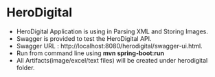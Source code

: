 # HeroDigital

* HeroDigital Application is using in Parsing XML and Storing Images.
* Swagger is provided to test the HeroDigital API.
* Swagger URL : http://localhost:8080/herodigital/swagger-ui.html.
* Run from command line using **mvn spring-boot:run**
* All Artifacts(image/excel/text files) will be created under herodigital folder.

